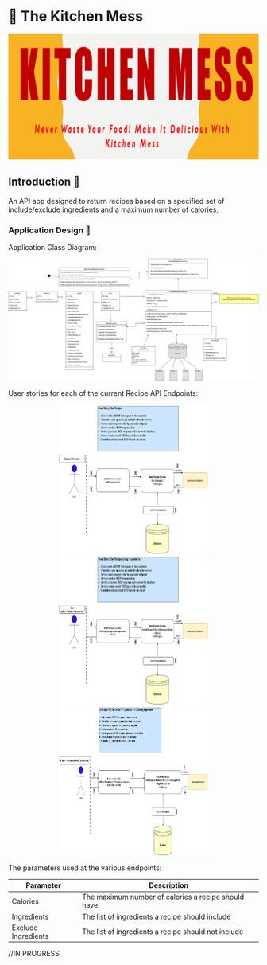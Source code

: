 # :green_salad: The Kitchen Mess

![](https://github.com/Hayley96/TheKitchenMess/blob/a22bed67a717df2b4fc774b4f28e8a768b7b57bf/Banner.png)

## Introduction :wave:
An API app designed to return recipes based on a specified set of include/exclude ingredients and a maximum number of calories,

### Application Design :microscope:

Application Class Diagram: 

![TheKitchenMessArchitecture](https://github.com/Hayley96/TheKitchenMess/blob/main/TheKitchenMessApp%20UML.png)

User stories for each of the current Recipe API Endpoints:

<p float="left" align="middle">
  <img title="Calories Only Endpoint" src="https://github.com/Hayley96/TheKitchenMess/blob/main/User%20Story%20Get%20Recipes.png" width="300" Height="300" />
  <img title="Ingredients and Calories Only Endpoint" src="https://github.com/Hayley96/TheKitchenMess/blob/main/User%20Story%20Get%20Recipes%20Using%20Ingredients.png" width="300"  Height="300" /> 
  <img title="Include/Exclude Ingredients and Calories Only Endpoint" src="https://github.com/Hayley96/TheKitchenMess/blob/main/User%20Story%20Get%20Recipes%20Using%20Ingredients%20and%20Exclude%20Ingredients.png" width="300" Height="300" />
</p>

The parameters used at the various endpoints: 

| Parameter            | Description										                      |
| ---------------------| -----------------------------------------------------|
| Calories             | The maximum number of calories a recipe should have  |
| Ingredients          | The list of ingredients a recipe should include      |
| Exclude Ingredients  | The list of ingredients a recipe should not include  |

//IN PROGRESS
